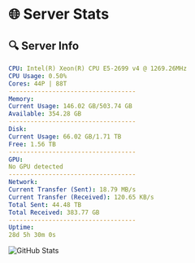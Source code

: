# 🌐 Server Stats
## 🔍 Server Info
```yaml
CPU: Intel(R) Xeon(R) CPU E5-2699 v4 @ 1269.26MHz
CPU Usage: 0.50%
Cores: 44P | 88T
-----------------------------------
Memory:
Current Usage: 146.02 GB/503.74 GB
Available: 354.28 GB
-----------------------------------
Disk:
Current Usage: 66.02 GB/1.71 TB
Free: 1.56 TB
-----------------------------------
GPU:
No GPU detected
-----------------------------------
Network:
Current Transfer (Sent): 18.79 MB/s
Current Transfer (Received): 120.65 KB/s
Total Sent: 44.48 TB
Total Received: 383.77 GB
-----------------------------------
Uptime:
28d 5h 30m 0s
```
![GitHub Stats](https://img.shields.io/badge/Updated-2025-04-05_02:52:49-blue)
